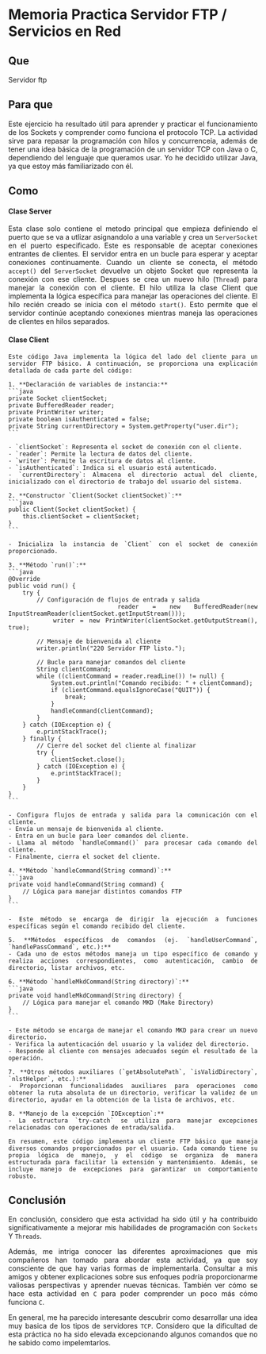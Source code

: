 # Memoria Practica Servidor FTP / Servicios en Red
## Que 
<div style="text-align: justify;">
Servidor ftp

## Para que
Este ejercicio ha resultado útil para aprender y practicar el funcionamiento de los Sockets y comprender como funciona el protocolo TCP. La actividad sirve para repasar la programación con hilos y concurrenceia, además de tener una idea básica de la programación de un servidor TCP con Java o C, dependiendo del lenguaje que queramos usar. Yo he decidido utilizar Java, ya que estoy más familiarizado con él.

<div style="page-break-before:always"></div>

## Como


#### Clase Server
Esta clase solo contiene el metodo principal que empieza definiendo el puerto que se va a utlizar asignandolo a una variable y crea un `ServerSocket` en el puerto especificado. Este es responsable de aceptar conexiones entrantes de clientes. 
El servidor entra en un bucle para esperar y aceptar conexiones continuamente. Cuando un cliente se conecta, el método `accept()` del `ServerSocket` devuelve un objeto Socket que representa la conexión con ese cliente. Despues se crea un nuevo hilo (`Thread`) para manejar la conexión con el cliente. El hilo utiliza la clase Client que implementa la lógica específica para manejar las operaciones del cliente. El hilo recién creado se inicia con el método `start()`. Esto permite que el servidor continúe aceptando conexiones mientras maneja las operaciones de clientes en hilos separados.

#### Clase Client

    Este código Java implementa la lógica del lado del cliente para un servidor FTP básico. A continuación, se proporciona una explicación detallada de cada parte del código:

    1. **Declaración de variables de instancia:**
    ```java
    private Socket clientSocket;
    private BufferedReader reader;
    private PrintWriter writer;
    private boolean isAuthenticated = false;
    private String currentDirectory = System.getProperty("user.dir");
    ```

    - `clientSocket`: Representa el socket de conexión con el cliente.
    - `reader`: Permite la lectura de datos del cliente.
    - `writer`: Permite la escritura de datos al cliente.
    - `isAuthenticated`: Indica si el usuario está autenticado.
    - `currentDirectory`: Almacena el directorio actual del cliente, inicializado con el directorio de trabajo del usuario del sistema.

    2. **Constructor `Client(Socket clientSocket)`:**
    ```java
    public Client(Socket clientSocket) {
        this.clientSocket = clientSocket;
    }
    ```

    - Inicializa la instancia de `Client` con el socket de conexión proporcionado.

    3. **Método `run()`:**
    ```java
    @Override
    public void run() {
        try {
            // Configuración de flujos de entrada y salida
            reader = new BufferedReader(new InputStreamReader(clientSocket.getInputStream()));
            writer = new PrintWriter(clientSocket.getOutputStream(), true);

            // Mensaje de bienvenida al cliente
            writer.println("220 Servidor FTP listo.");

            // Bucle para manejar comandos del cliente
            String clientCommand;
            while ((clientCommand = reader.readLine()) != null) {
                System.out.println("Comando recibido: " + clientCommand);
                if (clientCommand.equalsIgnoreCase("QUIT")) {
                    break;
                }
                handleCommand(clientCommand);
            }
        } catch (IOException e) {
            e.printStackTrace();
        } finally {
            // Cierre del socket del cliente al finalizar
            try {
                clientSocket.close();
            } catch (IOException e) {
                e.printStackTrace();
            }
        }
    }
    ```

    - Configura flujos de entrada y salida para la comunicación con el cliente.
    - Envía un mensaje de bienvenida al cliente.
    - Entra en un bucle para leer comandos del cliente.
    - Llama al método `handleCommand()` para procesar cada comando del cliente.
    - Finalmente, cierra el socket del cliente.

    4. **Método `handleCommand(String command)`:**
    ```java
    private void handleCommand(String command) {
        // Lógica para manejar distintos comandos FTP
    }
    ```

    - Este método se encarga de dirigir la ejecución a funciones específicas según el comando recibido del cliente.

    5. **Métodos específicos de comandos (ej. `handleUserCommand`, `handlePassCommand`, etc.):**
    - Cada uno de estos métodos maneja un tipo específico de comando y realiza acciones correspondientes, como autenticación, cambio de directorio, listar archivos, etc.

    6. **Método `handleMkdCommand(String directory)`:**
    ```java
    private void handleMkdCommand(String directory) {
        // Lógica para manejar el comando MKD (Make Directory)
    }
    ```

    - Este método se encarga de manejar el comando MKD para crear un nuevo directorio.
    - Verifica la autenticación del usuario y la validez del directorio.
    - Responde al cliente con mensajes adecuados según el resultado de la operación.

    7. **Otros métodos auxiliares (`getAbsolutePath`, `isValidDirectory`, `nlstHelper`, etc.):**
    - Proporcionan funcionalidades auxiliares para operaciones como obtener la ruta absoluta de un directorio, verificar la validez de un directorio, ayudar en la obtención de la lista de archivos, etc.

    8. **Manejo de la excepción `IOException`:**
    - La estructura `try-catch` se utiliza para manejar excepciones relacionadas con operaciones de entrada/salida.

    En resumen, este código implementa un cliente FTP básico que maneja diversos comandos proporcionados por el usuario. Cada comando tiene su propia lógica de manejo, y el código se organiza de manera estructurada para facilitar la extensión y mantenimiento. Además, se incluye manejo de excepciones para garantizar un comportamiento robusto.

## Conclusión
En conclusión, considero que esta actividad ha sido útil y ha contribuido significativamente a mejorar mis habilidades de programación con `Sockets` Y `Threads`. 

Además, me intriga conocer las diferentes aproximaciones que mis compañeros han tomado para abordar esta actividad, ya que soy consciente de que hay varias formas de implementarla. Consultar a mis amigos y obtener explicaciones sobre sus enfoques podría proporcionarme valiosas perspectivas y aprender nuevas técnicas. También ver cómo se hace esta actividad en `C` para poder comprender un poco más cómo funciona `C`. 

En general, me ha parecido interesante descubrir como desarrollar una idea muy basica de los tipos de servidores `TCP`. Considero que la dificultad de esta práctica no ha sido elevada excepcionando algunos comandos que no he sabido como impelemtarlos.

</div>

